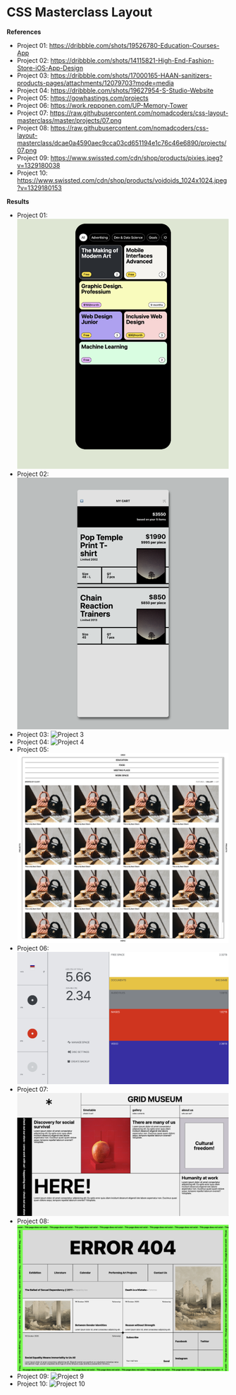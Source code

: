 # CSS Masterclass Layout

**References**

- Project 01: https://dribbble.com/shots/19526780-Education-Courses-App
- Project 02: https://dribbble.com/shots/14115821-High-End-Fashion-Store-iOS-App-Design
- Project 03: https://dribbble.com/shots/17000165-HAAN-sanitizers-products-pages/attachments/12079703?mode=media
- Project 04: https://dribbble.com/shots/19627954-S-Studio-Website
- Project 05: https://gowhastings.com/projects
- Project 06: https://work.repponen.com/UP-Memory-Tower
- Project 07: https://raw.githubusercontent.com/nomadcoders/css-layout-masterclass/master/projects/07.png
- Project 08: https://raw.githubusercontent.com/nomadcoders/css-layout-masterclass/dcae0a4590aec9cca03cd651194e1c76c46e6890/projects/07.png
- Project 09: https://www.swissted.com/cdn/shop/products/pixies.jpeg?v=1329180038
- Project 10: https://www.swissted.com/cdn/shop/products/voidoids_1024x1024.jpeg?v=1329180153

**Results**

- Project 01: ![Project 1](https://github.com/yewonyoana/css-layout-masterclass/blob/5d14d6c1690cb7e3e4a580d81245485624255d83/results/01.png)
- Project 02: ![Project 2](https://github.com/yewonyoana/css-layout-masterclass/blob/d3dd1a0cf77589a14ead9713c782e38e4ccccc31/results/02.png)
- Project 03: ![Project 3](https://github.com/yewonyoana/css-layout-masterclass/blob/d3dd1a0cf77589a14ead9713c782e38e4ccccc31/results/03.png)
- Project 04: ![Project 4](https://github.com/yewonyoana/css-layout-masterclass/blob/d3dd1a0cf77589a14ead9713c782e38e4ccccc31/results/04.png)
- Project 05: ![Project 5](https://github.com/yewonyoana/css-layout-masterclass/blob/d0f985547489da123f8c8a4c37f2b5155f7ba638/results/05.png)
- Project 06: ![Project 6](https://github.com/yewonyoana/css-layout-masterclass/blob/fce4bc158c9c2fe29b37a21dce9bc4a7ff6ecee4/results/06.png)
- Project 07: ![Project 7](https://github.com/yewonyoana/css-layout-masterclass/blob/3287746bb3a952930b969ab0abe59fe45fd467d3/results/07.png)
- Project 08: ![Project 8](https://github.com/yewonyoana/css-layout-masterclass/blob/46cb047835b571238e345941850a0f155730a242/results/08.png)
- Project 09: ![Project 9]()
- Project 10: ![Project 10]()
